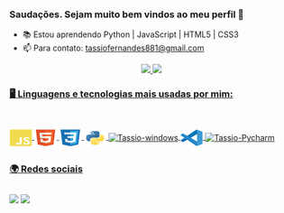 ### Saudações. Sejam muito bem vindos ao meu perfil 👋

- 📚 Estou aprendendo Python | JavaScript | HTML5 | CSS3
- 📫 Para contato: tassiofernandes881@gmail.com

<div align="center">
  <a href="https://github.com/rafaballerini">
  <img height="180em" src="https://github-readme-stats.vercel.app/api?username=26Tassiofernandes&show_icons=false&theme=dracula&include_all_commits=true&count_private=true"/>
  <img height="180em" src="https://github-readme-stats.vercel.app/api/top-langs/?username=26Tassiofernandes&layout=compact&langs_count=7&theme=dracula"/>
</div>

### 🖥️ Linguagens e tecnologias mais usadas por mim:
  ##

<div style="display: inline_block"><br>
  <img align="center" alt="Tassio-Js" height="30" width="40" src="https://raw.githubusercontent.com/devicons/devicon/master/icons/javascript/javascript-plain.svg">
  <img align="center" alt="Tassio-HTML" height="30" width="40" src="https://raw.githubusercontent.com/devicons/devicon/master/icons/html5/html5-original.svg">
  <img align="center" alt="Tassio-CSS" height="30" width="40" src="https://raw.githubusercontent.com/devicons/devicon/master/icons/css3/css3-original.svg">
  <img align="center" alt="Tassio-Python" height="30" width="40" src="https://raw.githubusercontent.com/devicons/devicon/master/icons/python/python-original.svg">
  <img align="center" alt="Tassio-windows" height="30" width="40" src="https://cdn.jsdelivr.net/gh/devicons/devicon/icons/windows8/windows8-original.svg">
  <img align="center" alt="Tassio-vscode" height="30" width="40" src="https://raw.githubusercontent.com/devicons/devicon/1119b9f84c0290e0f0b38982099a2bd027a48bf1/icons/vscode/vscode-original.svg">
  <img align="center" alt="Tassio-Pycharm" height="30" width="40" src="https://cdn.jsdelivr.net/gh/devicons/devicon/icons/pycharm/pycharm-original.svg">
 </div>

  ##
  
 ### 🌍 Redes sociais
  
  ##
  
 <div> 
  
  <a href="https://www.instagram.com/26tassio/" target="_blank"><img src="https://img.shields.io/badge/-Instagram-%23E4405F?style=for-the-badge&logo=instagram&logoColor=white" target="_blank"></a>
  <a href="https://www.linkedin.com/in/tassiofernandes26/" target="_blank"><img src="https://img.shields.io/badge/-LinkedIn-%230077B5?style=for-the-badge&logo=linkedin&logoColor=white" target="_blank"></a>
 
</div>
